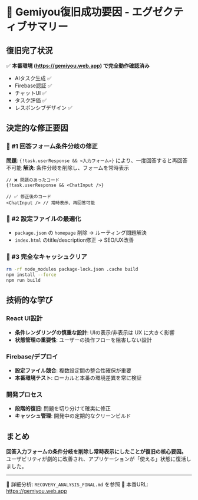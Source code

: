 # 🎯 Gemiyou復旧成功要因 - エグゼクティブサマリー

## 復旧完了状況
✅ **本番環境 (https://gemiyou.web.app) で完全動作確認済み**
- AIタスク生成 ✅
- Firebase認証 ✅  
- チャットUI ✅
- タスク評価 ✅
- レスポンシブデザイン ✅

## 決定的な修正要因

### 🥇 **#1 回答フォーム条件分岐の修正**
**問題**: `{!task.userResponse && <入力フォーム>}` により、一度回答すると再回答不可能
**解決**: 条件分岐を削除し、フォームを常時表示

```tsx
// ❌ 問題のあったコード
{!task.userResponse && <ChatInput />}

// ✅ 修正後のコード  
<ChatInput /> // 常時表示、再回答可能
```

### 🥈 **#2 設定ファイルの最適化**
- `package.json` の `homepage` 削除 → ルーティング問題解決
- `index.html` のtitle/description修正 → SEO/UX改善

### 🥉 **#3 完全なキャッシュクリア**
```bash
rm -rf node_modules package-lock.json .cache build
npm install --force
npm run build
```

## 技術的な学び

### React UI設計
- **条件レンダリングの慎重な設計**: UIの表示/非表示は UX に大きく影響
- **状態管理の重要性**: ユーザーの操作フローを阻害しない設計

### Firebase/デプロイ
- **設定ファイル競合**: 複数設定間の整合性確保が重要
- **本番環境テスト**: ローカルと本番の環境差異を常に検証

### 開発プロセス
- **段階的復旧**: 問題を切り分けて確実に修正
- **キャッシュ管理**: 開発中の定期的なクリーンビルド

## まとめ
**回答入力フォームの条件分岐を削除し常時表示にしたことが復旧の核心要因。**
ユーザビリティが劇的に改善され、アプリケーションが「使える」状態に復活しました。

---
📝 詳細分析: `RECOVERY_ANALYSIS_FINAL.md` を参照
🚀 本番URL: https://gemiyou.web.app
